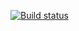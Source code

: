 [![Build status](https://ci.appveyor.com/api/projects/status/m25s1h22qeetuhln?svg=true)](https://ci.appveyor.com/project/lizadegt/carddeliveryorder)

